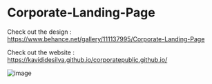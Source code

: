 # Corporate-Landing-Page
Check out the design : https://www.behance.net/gallery/111137995/Corporate-Landing-Page

Check out the website : https://kavididesilva.github.io/corporatepublic.github.io/


![image](https://user-images.githubusercontent.com/40288071/187521605-70407934-a434-4e5f-83a0-669a2c946b89.png)



